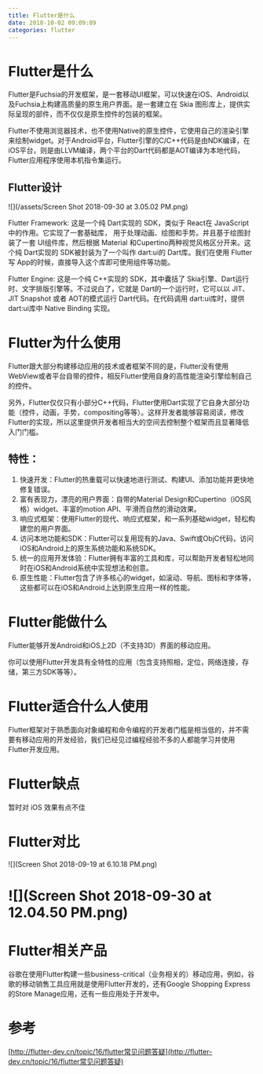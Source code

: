 ```yaml
---
title: Flutter是什么
date: 2018-10-02 09:09:09
categories: flutter
---
```

# Flutter是什么

Flutter是Fuchsia的开发框架，是一套移动UI框架，可以快速在iOS、Android以及Fuchsia上构建高质量的原生用户界面。是一套建立在 Skia 图形库上，提供实际呈现的部件，而不仅仅是原生控件的包装的框架。

Flutter不使用浏览器技术，也不使用Native的原生控件，它使用自己的渲染引擎来绘制widget。对于Android平台，Flutter引擎的C/C++代码是由NDK编译，在iOS平台，则是由LLVM编译，两个平台的Dart代码都是AOT编译为本地代码，Flutter应用程序使用本机指令集运行。

## Flutter设计

![](/assets/Screen Shot 2018-09-30 at 3.05.02 PM.png)

Flutter Framework: 这是一个纯 Dart实现的 SDK，类似于 React在 JavaScript中的作用。它实现了一套基础库， 用于处理动画、绘图和手势。并且基于绘图封装了一套 UI组件库，然后根据 Material 和Cupertino两种视觉风格区分开来。这个纯 Dart实现的 SDK被封装为了一个叫作 dart:ui的 Dart库。我们在使用 Flutter写 App的时候，直接导入这个库即可使用组件等功能。

Flutter Engine: 这是一个纯 C++实现的 SDK，其中囊括了 Skia引擎、Dart运行时、文字排版引擎等。不过说白了，它就是 Dart的一个运行时，它可以以 JIT、JIT Snapshot 或者 AOT的模式运行 Dart代码。在代码调用 dart:ui库时，提供 dart:ui库中 Native Binding 实现。

# Flutter为什么使用

Flutter跟大部分构建移动应用的技术或者框架不同的是，Flutter没有使用WebView或者平台自带的控件，相反Flutter使用自身的高性能渲染引擎绘制自己的控件。

另外，Flutter仅仅只有小部分C++代码，Flutter使用Dart实现了它自身大部分功能（控件，动画，手势，compositing等等）。这样开发者能够容易阅读，修改Flutter的实现，所以这里提供开发者相当大的空间去控制整个框架而且显著降低入门门槛。

## 特性：

1. 快速开发：Flutter的热重载可以快速地进行测试、构建UI、添加功能并更快地修复错误。
2. 富有表现力，漂亮的用户界面：自带的Material Design和Cupertino（iOS风格）widget、丰富的motion API、平滑而自然的滑动效果。
3. 响应式框架：使用Flutter的现代、响应式框架，和一系列基础widget，轻松构建您的用户界面。
4. 访问本地功能和SDK：Flutter可以复用现有的Java、Swift或ObjC代码，访问iOS和Android上的原生系统功能和系统SDK。
5. 统一的应用开发体验：Flutter拥有丰富的工具和库，可以帮助开发者轻松地同时在iOS和Android系统中实现想法和创意。
6. 原生性能：Flutter包含了许多核心的widget，如滚动、导航、图标和字体等，这些都可以在iOS和Android上达到原生应用一样的性能。

# Flutter能做什么

Flutter能够开发Android和iOS上2D（不支持3D）界面的移动应用。

你可以使用Flutter开发具有全特性的应用（包含支持照相，定位，网络连接，存储，第三方SDK等等）。

# Flutter适合什么人使用

Flutter框架对于熟悉面向对象编程和命令编程的开发者门槛是相当低的，并不需要有移动应用的开发经验，我们已经见过编程经验不多的人都能学习并使用Flutter开发应用。

# Flutter缺点

暂时对 iOS 效果有点不佳

# Flutter对比

![](Screen Shot 2018-09-19 at 6.10.18 PM.png)

# ![](Screen Shot 2018-09-30 at 12.04.50 PM.png)

# Flutter相关产品

谷歌在使用Flutter构建一些business-critical（业务相关的）移动应用，例如，谷歌的移动销售工具应用就是使用Flutter开发的，还有Google Shopping Express的Store Manage应用，还有一些应用处于开发中。



# 参考

[http://flutter-dev.cn/topic/16/flutter常见问题答疑](http://flutter-dev.cn/topic/16/flutter常见问题答疑)

